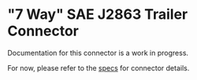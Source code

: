 # "7 Way" SAE J2863 Trailer Connector
Documentation for this connector is a work in progress.

For now, please refer to the [specs](specs.yaml) for connector details.
